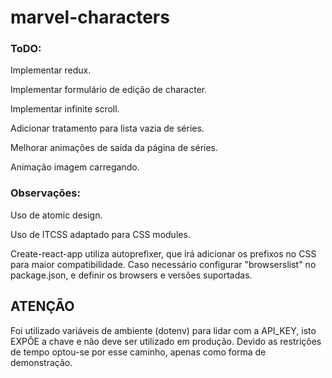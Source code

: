 # marvel-characters

### ToDO:

Implementar redux.

Implementar formulário de edição de character.

Implementar infinite scroll.

Adicionar tratamento para lista vazia de séries.

Melhorar animações de saída da página de séries.

Animação imagem carregando.

### Observações:

Uso de atomic design.

Uso de ITCSS adaptado para CSS modules.

Create-react-app utiliza autoprefixer, que irá adicionar os prefixos no CSS para maior compatibilidade. Caso necessário configurar "browserslist" no package.json, e definir os browsers e versões suportadas.

## ATENÇÃO

Foi utilizado variáveis de ambiente (dotenv) para lidar com a API_KEY, isto EXPÕE a chave e não deve ser utilizado em produção. Devido as restrições de tempo optou-se por esse caminho, apenas como forma de demonstração.
